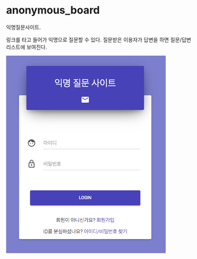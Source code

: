 # anonymous_board
익명질문사이트.

링크를 타고 들어가 익명으로 질문할 수 있다. 
질문받은 이용자가 답변을 하면 질문/답변 리스트에 보여진다.

![Alt text](./images/main_img.png)

